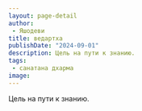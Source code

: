 ```yaml
---
layout: page-detail
author:
 - Яшодеви
title: ведартха
publishDate: "2024-09-01"
description: Цель на пути к знанию.
tags:
 - санатана дхарма
image: 
---
```


Цель на пути к знанию.

